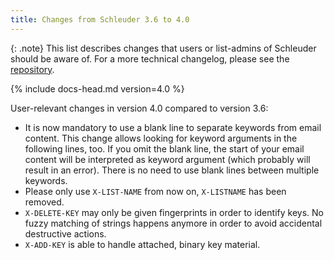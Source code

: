 ```yaml
---
title: Changes from Schleuder 3.6 to 4.0
---
```


{: .note}
This list describes changes that users or list-admins of Schleuder should be aware of. For a more technical changelog, please see the [repository](https://0xacab.org/schleuder/schleuder).

{% include docs-head.md version=4.0 %}

User-relevant changes in version 4.0 compared to version 3.6:

* It is now mandatory to use a blank line to separate keywords from email content. This change allows looking for keyword arguments in the following lines, too. If you omit the blank line, the start of your email content will be interpreted as keyword argument (which probably will result in an error). There is no need to use blank lines between multiple keywords.
* Please only use `X-LIST-NAME` from now on, `X-LISTNAME` has been removed.
* `X-DELETE-KEY` may only be given fingerprints in order to identify keys. No fuzzy matching of strings happens anymore in order to avoid accidental destructive actions.
* `X-ADD-KEY` is able to handle attached, binary key material.

